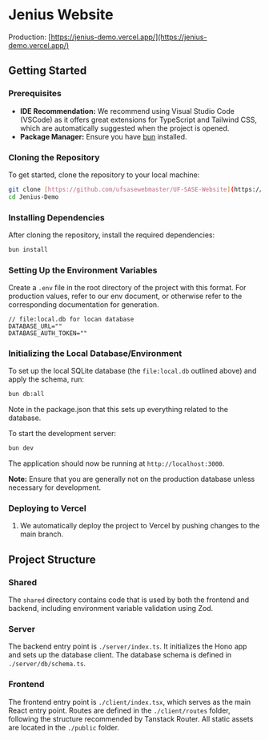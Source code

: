 # Jenius Website

Production: [https://jenius-demo.vercel.app/](https://jenius-demo.vercel.app/)

## Getting Started

### Prerequisites

- **IDE Recommendation:** We recommend using Visual Studio Code (VSCode) as it offers great extensions for TypeScript and Tailwind CSS, which are automatically suggested when the project is opened.
- **Package Manager:** Ensure you have [bun](https://bun.sh/) installed.

### Cloning the Repository

To get started, clone the repository to your local machine:

```bash
git clone [https://github.com/ufsasewebmaster/UF-SASE-Website](https://github.com/TheRickyZhang/JeniusDemo)
cd Jenius-Demo
```

### Installing Dependencies

After cloning the repository, install the required dependencies:

```bash
bun install
```

### Setting Up the Environment Variables

Create a `.env` file in the root directory of the project with this format. For production values, refer to our env document, or otherwise refer to the corresponding documentation for generation. 
```
// file:local.db for locan database
DATABASE_URL=""
DATABASE_AUTH_TOKEN=""
```

### Initializing the Local Database/Environment

To set up the local SQLite database (the `file:local.db` outlined above) and apply the schema, run:

```bash
bun db:all
```
Note in the package.json that this sets up everything related to the database.

To start the development server:

```bash
bun dev
```

The application should now be running at `http://localhost:3000`.

**Note:** Ensure that you are generally not on the production database unless necessary for development.

### Deploying to Vercel

1. We automatically deploy the project to Vercel by pushing changes to the main branch. 

## Project Structure

### Shared

The `shared` directory contains code that is used by both the frontend and backend, including environment variable validation using Zod.

### Server

The backend entry point is `./server/index.ts`. It initializes the Hono app and sets up the database client. The database schema is defined in `./server/db/schema.ts`.

### Frontend

The frontend entry point is `./client/index.tsx`, which serves as the main React entry point. Routes are defined in the `./client/routes` folder, following the structure recommended by Tanstack Router. All static assets are located in the `./public` folder.
